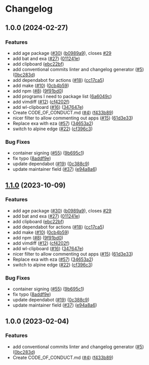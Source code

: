 # Changelog

## 1.0.0 (2024-02-27)


### Features

* add age package ([#30](https://github.com/reddiewalsh/boxkit/issues/30)) ([b0989a9](https://github.com/reddiewalsh/boxkit/commit/b0989a9f791771999c105122b64cbf8687574650)), closes [#29](https://github.com/reddiewalsh/boxkit/issues/29)
* add bat and exa ([#27](https://github.com/reddiewalsh/boxkit/issues/27)) ([011241e](https://github.com/reddiewalsh/boxkit/commit/011241e4ac1fdee5f3fbe8b8321e44ba8a0cb561))
* add clipboard ([ebc22bf](https://github.com/reddiewalsh/boxkit/commit/ebc22bf72a10043ebec55c285dfe5274f1378cc5))
* add conventional commits linter and changelog generator ([#5](https://github.com/reddiewalsh/boxkit/issues/5)) ([0bc283d](https://github.com/reddiewalsh/boxkit/commit/0bc283d271878071ef50a413bab48f3bfc1ab312))
* add dependabot for actions ([#18](https://github.com/reddiewalsh/boxkit/issues/18)) ([cc17ca5](https://github.com/reddiewalsh/boxkit/commit/cc17ca5202c1777d5e64799b00cb235b72027e24))
* add make ([#10](https://github.com/reddiewalsh/boxkit/issues/10)) ([0cb4b59](https://github.com/reddiewalsh/boxkit/commit/0cb4b59cdd98c47d2f6bfa21f801b99b045d5e40))
* add npm ([#8](https://github.com/reddiewalsh/boxkit/issues/8)) ([9f91bd0](https://github.com/reddiewalsh/boxkit/commit/9f91bd09272617c7b9203014222353265dc24947))
* add programs I need to package list ([6a6049c](https://github.com/reddiewalsh/boxkit/commit/6a6049c47573f1c6b06ea6ac67e8f168cf06feb7))
* add vimdiff ([#12](https://github.com/reddiewalsh/boxkit/issues/12)) ([cf4202f](https://github.com/reddiewalsh/boxkit/commit/cf4202f76752561d9b926c81933342a119e8a258))
* add wl-clipboard ([#16](https://github.com/reddiewalsh/boxkit/issues/16)) ([347647e](https://github.com/reddiewalsh/boxkit/commit/347647ea7f9f7bdb3b42d2a565df866f027a7ade))
* Create CODE_OF_CONDUCT.md ([#4](https://github.com/reddiewalsh/boxkit/issues/4)) ([f433b89](https://github.com/reddiewalsh/boxkit/commit/f433b89a1ed125c6c0a251c1eec60525cfe35820))
* nicer filter to allow commenting out apps ([#15](https://github.com/reddiewalsh/boxkit/issues/15)) ([61d3e33](https://github.com/reddiewalsh/boxkit/commit/61d3e330beb9c2a8bd557ef3872aa6595c76b1b2))
* Replace exa with eza ([#57](https://github.com/reddiewalsh/boxkit/issues/57)) ([34653a2](https://github.com/reddiewalsh/boxkit/commit/34653a2dde5b4e1cf895a2d65fc9168e064fa224))
* switch to alpine edge ([#22](https://github.com/reddiewalsh/boxkit/issues/22)) ([cf396c3](https://github.com/reddiewalsh/boxkit/commit/cf396c369ae8d8bb052df9b0c39d392f61b909ba))


### Bug Fixes

* container signing ([#55](https://github.com/reddiewalsh/boxkit/issues/55)) ([9b695c1](https://github.com/reddiewalsh/boxkit/commit/9b695c1a21a94e7b6a40f5175408b8fc650e9413))
* fix typo ([8addf9e](https://github.com/reddiewalsh/boxkit/commit/8addf9e4499a83b2b9b591e9808470f3e3f6a46e))
* update dependabot ([#19](https://github.com/reddiewalsh/boxkit/issues/19)) ([0c388c9](https://github.com/reddiewalsh/boxkit/commit/0c388c958985cdc7d3c2d3de5d6d58de09472edf))
* update maintainer field ([#37](https://github.com/reddiewalsh/boxkit/issues/37)) ([e94a8a6](https://github.com/reddiewalsh/boxkit/commit/e94a8a69c34f5692514ebcc8c3ac21e2f33aa947))

## [1.1.0](https://github.com/ublue-os/boxkit/compare/v1.0.0...v1.1.0) (2023-10-09)


### Features

* add age package ([#30](https://github.com/ublue-os/boxkit/issues/30)) ([b0989a9](https://github.com/ublue-os/boxkit/commit/b0989a9f791771999c105122b64cbf8687574650)), closes [#29](https://github.com/ublue-os/boxkit/issues/29)
* add bat and exa ([#27](https://github.com/ublue-os/boxkit/issues/27)) ([011241e](https://github.com/ublue-os/boxkit/commit/011241e4ac1fdee5f3fbe8b8321e44ba8a0cb561))
* add clipboard ([ebc22bf](https://github.com/ublue-os/boxkit/commit/ebc22bf72a10043ebec55c285dfe5274f1378cc5))
* add dependabot for actions ([#18](https://github.com/ublue-os/boxkit/issues/18)) ([cc17ca5](https://github.com/ublue-os/boxkit/commit/cc17ca5202c1777d5e64799b00cb235b72027e24))
* add make ([#10](https://github.com/ublue-os/boxkit/issues/10)) ([0cb4b59](https://github.com/ublue-os/boxkit/commit/0cb4b59cdd98c47d2f6bfa21f801b99b045d5e40))
* add npm ([#8](https://github.com/ublue-os/boxkit/issues/8)) ([9f91bd0](https://github.com/ublue-os/boxkit/commit/9f91bd09272617c7b9203014222353265dc24947))
* add vimdiff ([#12](https://github.com/ublue-os/boxkit/issues/12)) ([cf4202f](https://github.com/ublue-os/boxkit/commit/cf4202f76752561d9b926c81933342a119e8a258))
* add wl-clipboard ([#16](https://github.com/ublue-os/boxkit/issues/16)) ([347647e](https://github.com/ublue-os/boxkit/commit/347647ea7f9f7bdb3b42d2a565df866f027a7ade))
* nicer filter to allow commenting out apps ([#15](https://github.com/ublue-os/boxkit/issues/15)) ([61d3e33](https://github.com/ublue-os/boxkit/commit/61d3e330beb9c2a8bd557ef3872aa6595c76b1b2))
* Replace exa with eza ([#57](https://github.com/ublue-os/boxkit/issues/57)) ([34653a2](https://github.com/ublue-os/boxkit/commit/34653a2dde5b4e1cf895a2d65fc9168e064fa224))
* switch to alpine edge ([#22](https://github.com/ublue-os/boxkit/issues/22)) ([cf396c3](https://github.com/ublue-os/boxkit/commit/cf396c369ae8d8bb052df9b0c39d392f61b909ba))


### Bug Fixes

* container signing ([#55](https://github.com/ublue-os/boxkit/issues/55)) ([9b695c1](https://github.com/ublue-os/boxkit/commit/9b695c1a21a94e7b6a40f5175408b8fc650e9413))
* fix typo ([8addf9e](https://github.com/ublue-os/boxkit/commit/8addf9e4499a83b2b9b591e9808470f3e3f6a46e))
* update dependabot ([#19](https://github.com/ublue-os/boxkit/issues/19)) ([0c388c9](https://github.com/ublue-os/boxkit/commit/0c388c958985cdc7d3c2d3de5d6d58de09472edf))
* update maintainer field ([#37](https://github.com/ublue-os/boxkit/issues/37)) ([e94a8a6](https://github.com/ublue-os/boxkit/commit/e94a8a69c34f5692514ebcc8c3ac21e2f33aa947))

## 1.0.0 (2023-02-04)


### Features

* add conventional commits linter and changelog generator ([#5](https://github.com/ublue-os/boxkit/issues/5)) ([0bc283d](https://github.com/ublue-os/boxkit/commit/0bc283d271878071ef50a413bab48f3bfc1ab312))
* Create CODE_OF_CONDUCT.md ([#4](https://github.com/ublue-os/boxkit/issues/4)) ([f433b89](https://github.com/ublue-os/boxkit/commit/f433b89a1ed125c6c0a251c1eec60525cfe35820))
